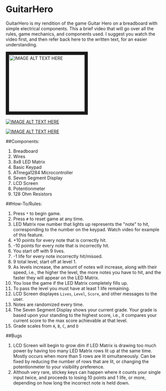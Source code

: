 # GuitarHero
GuitarHero is my rendition of the game Guitar Hero on a breadboard with simple electrical components.
This a brief video that will go over all the rules, game mechanics, and components used. 
I suggest you watch the video first, and then refer back here to the written text, for an easier understanding.

<a href="http://www.youtube.com/watch?feature=player_embedded&v=i45QvAkXZts" target="_blank"><img src="http://img.youtube.com/vi/i45QvAkXZts/0.jpg" alt="IMAGE ALT TEXT HERE" width="240" height="180" border="10" /></a>

[![IMAGE ALT TEXT HERE](http://img.youtube.com/vi/i45QvAkXZts/0.jpg)](http://www.youtube.com/watch?v=i45QvAkXZts)

[![IMAGE ALT TEXT HERE](https://www.youtube.com/watch?v=i45QvAkXZts)](https://www.youtube.com/watch?v=i45QvAkXZts)

##Components:
1. Breadboard
2. Wires
3. 8x8 LED Matrix
4. Basic Keypad
5. ATmega1284 Microcontroller
6. Seven Segment Display
7. LCD Screen
8. Potentionmeter
9. 128 Ohm Resistors

##How-To/Rules:
1. Press `*` to begin game.
2. Press `#` to reset game at any time.
3. LED Matrix row number that lights up represents the "note" to hit, corresponding to the number on the keypad. Watch video for example of this feature.
4. +10 points for every note that is correctly hit.
5. -10 points for every note that is incorrectly hit.
6. You start off with 9 lives.
7. -1 life for every note incorrectly hit/missed.
8. 9 total level, start off at level 1.
9. As levels increase, the amount of notes will increase, along with their speed, i.e., the higher the level, the more notes you have to hit, and the faster they will appear on the LED Matrix.
10. You lose the game if the LED Matrix completely fills up.
11. To pass the level you must have at least 1 life remaining.
12. LCD Screen displayes `Lives`, `Level`, `Score`, and other messages to the user.
13. Notes are randomized every time.
14. The Seven Segment Display shows your current grade. Your grade is based upon your standing to the highest score, i.e., it compares your current score to the max score achievable at that level.
15. Grade scales from `A`, `B`, `C`, and `D`

##Bugs
1. LCD Screen will begin to grow dim if LED Matrix is drawing too much power by having too many LED Matrix rows lit up at the same time. Mostly occurs when more than 5 rows are lit simultaneously. Can be fixed by reducing the number of rows that are lit, or changing the potentionmeter to your visibility preference.
2. Althouh very rare, stickey keys can happen where it counts your single input twice, and proceeds to losing 10 points and 1 life, or more, depending on how long the incorrect note is held down.
